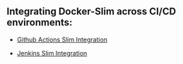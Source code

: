 ## Integrating Docker-Slim across CI/CD environments:
- [Github Actions Slim Integration](./github_actions/node_alpine/) 

- [Jenkins Slim Integration](./jenkins/node_alpine/)